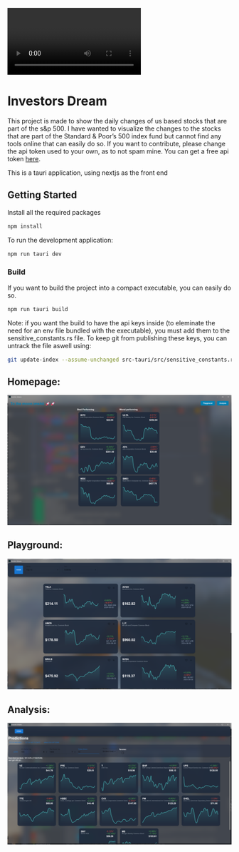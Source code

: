 
![Opening](static/investor_dreams_opening.mp4)

# Investors Dream
This project is made to show the daily changes of us based stocks that are part of the s&p 500. 
I have wanted to visualize the changes to the stocks that are part of the Standard & Poor’s 500 
index fund but cannot find any tools online that can easily do so.
If you want to contribute, please change the api token used to your own, as to not spam mine. You can get a free api token [here](https://twelvedata.com/).

This is a tauri application, using nextjs as the front end
## Getting Started
Install all the required packages
```bash
npm install
```
To run the development application:
```bash
npm run tauri dev
```


### Build
If you want to build the project into a compact executable, you can easily do so.
```bash
npm run tauri build
```

Note: if you want the build to have the api keys inside (to eleminate the need for an env file bundled with the executable), you must add them to the sensitive_constants.rs file. To keep git from publishing these keys, you can untrack the file aswell using:
```bash
git update-index --assume-unchanged src-tauri/src/sensitive_constants.rs
```

## Homepage:
![Homepage](static/homepage.png)

## Playground:
![Playground](static/playground.png)

## Analysis:
![Analysis](static/analysis.png)
